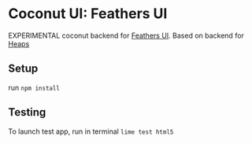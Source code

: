 # Coconut UI: Feathers UI
EXPERIMENTAL coconut backend for [Feathers UI](https://feathersui.com/learn/haxe-openfl/).
Based on backend for [Heaps](https://github.com/MVCoconut/coconut.h2d)

## Setup
run `npm install`

## Testing
To launch test app, run in terminal  `lime test html5`
